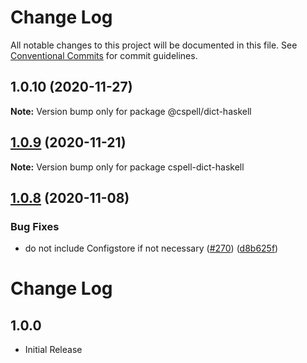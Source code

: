 # Change Log

All notable changes to this project will be documented in this file.
See [Conventional Commits](https://conventionalcommits.org) for commit guidelines.

## 1.0.10 (2020-11-27)

**Note:** Version bump only for package @cspell/dict-haskell





## [1.0.9](https://github.com/streetsidesoftware/cspell-dicts/compare/cspell-dict-haskell@1.0.8...cspell-dict-haskell@1.0.9) (2020-11-21)

**Note:** Version bump only for package cspell-dict-haskell

## [1.0.8](https://github.com/streetsidesoftware/cspell-dicts/compare/cspell-dict-haskell@1.0.7...cspell-dict-haskell@1.0.8) (2020-11-08)

### Bug Fixes

- do not include Configstore if not necessary ([#270](https://github.com/streetsidesoftware/cspell-dicts/issues/270)) ([d8b625f](https://github.com/streetsidesoftware/cspell-dicts/commit/d8b625f2f42d5cc6c4a9390216ac1e5037886e44))

# Change Log

## 1.0.0

- Initial Release
